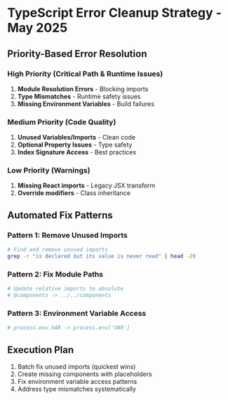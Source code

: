# TypeScript Error Cleanup Strategy - May 2025

## Priority-Based Error Resolution

### High Priority (Critical Path & Runtime Issues)

1. **Module Resolution Errors** - Blocking imports
2. **Type Mismatches** - Runtime safety issues
3. **Missing Environment Variables** - Build failures

### Medium Priority (Code Quality)

1. **Unused Variables/Imports** - Clean code
2. **Optional Property Issues** - Type safety
3. **Index Signature Access** - Best practices

### Low Priority (Warnings)

1. **Missing React imports** - Legacy JSX transform
2. **Override modifiers** - Class inheritance

## Automated Fix Patterns

### Pattern 1: Remove Unused Imports

```bash
# Find and remove unused imports
grep -r "is declared but its value is never read" | head -20
```

### Pattern 2: Fix Module Paths

```bash
# Update relative imports to absolute
# @components -> ../../components
```

### Pattern 3: Environment Variable Access

```bash
# process.env.VAR -> process.env['VAR']
```

## Execution Plan

1. Batch fix unused imports (quickest wins)
2. Create missing components with placeholders
3. Fix environment variable access patterns
4. Address type mismatches systematically

